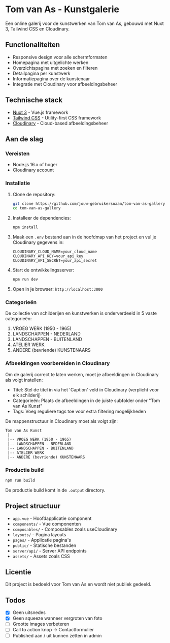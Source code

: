 # Tom van As - Kunstgalerie

Een online galerij voor de kunstwerken van Tom van As, gebouwd met Nuxt 3, Tailwind CSS en Cloudinary.

## Functionaliteiten

- Responsive design voor alle schermformaten
- Homepagina met uitgelichte werken
- Overzichtspagina met zoeken en filteren
- Detailpagina per kunstwerk
- Informatiepagina over de kunstenaar
- Integratie met Cloudinary voor afbeeldingsbeheer

## Technische stack

- [Nuxt 3](https://nuxt.com/) - Vue.js framework
- [Tailwind CSS](https://tailwindcss.com/) - Utility-first CSS framework
- [Cloudinary](https://cloudinary.com/) - Cloud-based afbeeldingsbeheer

## Aan de slag

### Vereisten

- Node.js 16.x of hoger
- Cloudinary account

### Installatie

1. Clone de repository:

   ```bash
   git clone https://github.com/jouw-gebruikersnaam/tom-van-as-gallery.git
   cd tom-van-as-gallery
   ```

2. Installeer de dependencies:

   ```bash
   npm install
   ```

3. Maak een `.env` bestand aan in de hoofdmap van het project en vul je Cloudinary gegevens in:

   ```
   CLOUDINARY_CLOUD_NAME=your_cloud_name
   CLOUDINARY_API_KEY=your_api_key
   CLOUDINARY_API_SECRET=your_api_secret
   ```

4. Start de ontwikkelingsserver:

   ```bash
   npm run dev
   ```

5. Open in je browser: `http://localhost:3000`

### Categorieën

De collectie van schilderijen en kunstwerken is onderverdeeld in 5 vaste categorieën:

1. VROEG WERK (1950 - 1965)
2. LANDSCHAPPEN - NEDERLAND
3. LANDSCHAPPEN - BUITENLAND
4. ATELIER WERK
5. ANDERE (bevriende) KUNSTENAARS

### Afbeeldingen voorbereiden in Cloudinary

Om de galerij correct te laten werken, moet je afbeeldingen in Cloudinary als volgt instellen:

- Titel: Stel de titel in via het 'Caption' veld in Cloudinary (verplicht voor elk schilderij)
- Categorieën: Plaats de afbeeldingen in de juiste subfolder onder "Tom van As Kunst"
- Tags: Voeg reguliere tags toe voor extra filtering mogelijkheden

De mappenstructuur in Cloudinary moet als volgt zijn:

```
Tom van As Kunst
 |
 |-- VROEG WERK (1950 - 1965)
 |-- LANDSCHAPPEN - NEDERLAND
 |-- LANDSCHAPPEN - BUITENLAND
 |-- ATELIER WERK
 |-- ANDERE (bevriende) KUNSTENAARS
```

### Productie build

```bash
npm run build
```

De productie build komt in de `.output` directory.

## Project structuur

- `app.vue` - Hoofdapplicatie component
- `components/` - Vue componenten
- `composables/` - Composables zoals useCloudinary
- `layouts/` - Pagina layouts
- `pages/` - Applicatie pagina's
- `public/` - Statische bestanden
- `server/api/` - Server API endpoints
- `assets/` - Assets zoals CSS

## Licentie

Dit project is bedoeld voor Tom van As en wordt niet publiek gedeeld.

## Todos

- [x] Geen uitsnedes
- [x] Geen squeeze wanneer vergroten van foto
- [ ] Grootte images verbeteren
- [ ] Call to action knop -> Contactformulier
- [ ] Published aan / uit kunnen zetten in admin
